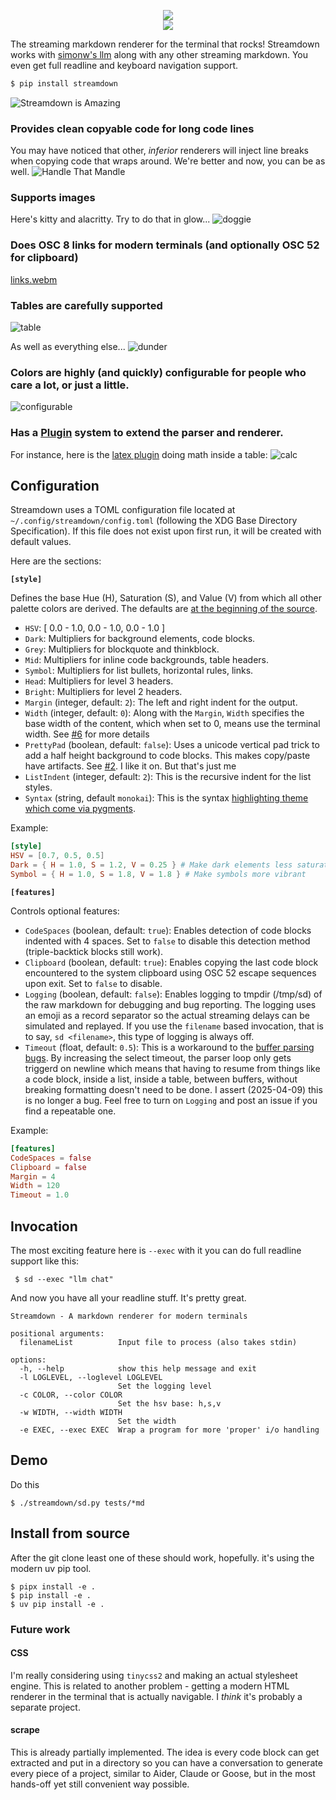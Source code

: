 <p align="center">
<img src=https://github.com/user-attachments/assets/0468eac0-2a00-4e98-82ca-09e6ac679357/>
<br/>
<a href=https://pypi.org/project/streamdown><img src=https://badge.fury.io/py/streamdown.svg/></a>
</p>

The streaming markdown renderer for the terminal that rocks!
Streamdown works with [simonw's llm](https://github.com/simonw/llm) along with any other streaming markdown. You even get full readline and keyboard navigation support.
```bash
$ pip install streamdown
```
![Streamdown is Amazing](https://github.com/user-attachments/assets/268cb340-78cc-4df0-a773-c5ac95eceeeb)

### Provides clean copyable code for long code lines
You may have noticed that other, *inferior* renderers will inject line breaks when copying code that wraps around. We're better and now, you can be as well.
![Handle That Mandle](https://github.com/user-attachments/assets/a27aa70c-f691-4796-84f0-c2eb18c7de23)

### Supports images
Here's kitty and alacritty. Try to do that in glow...
![doggie](https://github.com/user-attachments/assets/81c43983-68cd-40c1-b1d5-aa3a52004504)

### Does OSC 8 links for modern terminals (and optionally OSC 52 for clipboard)
[links.webm](https://github.com/user-attachments/assets/a5f71791-7c58-4183-ad3b-309f470c08a3)

### Tables are carefully supported
![table](https://github.com/user-attachments/assets/dbe3d13e-6bac-4f45-bf30-f1857ed98898)

As well as everything else...
![dunder](https://github.com/user-attachments/assets/d41d7fec-6dec-4387-b53d-f2098f269a5e)

### Colors are highly (and quickly) configurable for people who care a lot, or just a little.
![configurable](https://github.com/user-attachments/assets/19ca2ec9-8ea1-4a79-87ca-8352789269fe)

### Has a [Plugin](https://github.com/kristopolous/Streamdown/tree/main/streamdown/plugins) system to extend the parser and renderer.
For instance, here is the [latex plugin](https://github.com/kristopolous/Streamdown/blob/main/streamdown/plugins/latex.py) doing math inside a table:
![calc](https://github.com/user-attachments/assets/0b0027ca-8ef0-4b4a-b4ae-e36ff623a683)


## Configuration


Streamdown uses a TOML configuration file located at `~/.config/streamdown/config.toml` (following the XDG Base Directory Specification). If this file does not exist upon first run, it will be created with default values. 

Here are the sections:

**`[style]`**

Defines the base Hue (H), Saturation (S), and Value (V) from which all other palette colors are derived. The defaults are [at the beginning of the source](https://github.com/kristopolous/Streamdown/blob/main/streamdown/sd.py#L33).

*   `HSV`: [ 0.0 - 1.0, 0.0 - 1.0, 0.0 - 1.0 ] 
*   `Dark`: Multipliers for background elements, code blocks. 
*   `Grey`: Multipliers for blockquote and thinkblock. 
*   `Mid`: Multipliers for inline code backgrounds, table headers. 
*   `Symbol`: Multipliers for list bullets, horizontal rules, links. 
*   `Head`: Multipliers for level 3 headers. 
*   `Bright`: Multipliers for level 2 headers. 
*   `Margin` (integer, default: `2`): The left and right indent for the output. 
*   `Width` (integer, default: `0`): Along with the `Margin`, `Width` specifies the base width of the content, which when set to 0, means use the terminal width. See [#6](https://github.com/kristopolous/Streamdown/issues/6) for more details
*   `PrettyPad` (boolean, default: `false`): Uses a unicode vertical pad trick to add a half height background to code blocks. This makes copy/paste have artifacts. See [#2](https://github.com/kristopolous/Streamdown/issues/2). I like it on. But that's just me
*   `ListIndent` (integer, default: `2`): This is the recursive indent for the list styles.
*   `Syntax` (string, default `monokai`): This is the syntax [highlighting theme which come via pygments](https://pygments.org/styles/).

Example:
```toml
[style]
HSV = [0.7, 0.5, 0.5]
Dark = { H = 1.0, S = 1.2, V = 0.25 } # Make dark elements less saturated and darker
Symbol = { H = 1.0, S = 1.8, V = 1.8 } # Make symbols more vibrant
```

**`[features]`**

Controls optional features:

*   `CodeSpaces` (boolean, default: `true`): Enables detection of code blocks indented with 4 spaces. Set to `false` to disable this detection method (triple-backtick blocks still work).
*   `Clipboard` (boolean, default: `true`): Enables copying the last code block encountered to the system clipboard using OSC 52 escape sequences upon exit. Set to `false` to disable.
*   `Logging` (boolean, default: `false`): Enables logging to tmpdir (/tmp/sd) of the raw markdown for debugging and bug reporting. The logging uses an emoji as a record separator so the actual streaming delays can be simulated and replayed. If you use the `filename` based invocation, that is to say, `sd <filename>`, this type of logging is always off.
*   `Timeout` (float, default: `0.5`): This is a workaround to the [buffer parsing bugs](https://github.com/kristopolous/Streamdown/issues/4). By increasing the select timeout, the parser loop only gets triggerd on newline which means that having to resume from things like a code block, inside a list, inside a table, between buffers, without breaking formatting doesn't need to be done. I assert (2025-04-09) this is no longer a bug. Feel free to turn on `Logging` and post an issue if you find a repeatable one. 

Example:
```toml
[features]
CodeSpaces = false
Clipboard = false
Margin = 4
Width = 120
Timeout = 1.0
```

## Invocation
The most exciting feature here is `--exec` with it you can do full readline support like this:

     $ sd --exec "llm chat"

And now you have all your readline stuff. It's pretty great.

```shell
Streamdown - A markdown renderer for modern terminals

positional arguments:
  filenameList          Input file to process (also takes stdin)

options:
  -h, --help            show this help message and exit
  -l LOGLEVEL, --loglevel LOGLEVEL
                        Set the logging level
  -c COLOR, --color COLOR
                        Set the hsv base: h,s,v
  -w WIDTH, --width WIDTH
                        Set the width
  -e EXEC, --exec EXEC  Wrap a program for more 'proper' i/o handling

```

## Demo
Do this

    $ ./streamdown/sd.py tests/*md

## Install from source
After the git clone least one of these should work, hopefully. it's using the modern uv pip tool.

    $ pipx install -e .
    $ pip install -e .
    $ uv pip install -e . 

### Future work

#### CSS
I'm really considering using `tinycss2` and making an actual stylesheet engine. This is related to another problem - getting a modern HTML renderer in the terminal that is actually navigable. I *think* it's probably a separate project.

#### scrape
This is already partially implemented. The idea is every code block can get extracted and put in a directory so you can have a conversation to generate every piece of a project, similar to Aider, Claude or Goose,  but in the most hands-off yet still convenient way possible.

